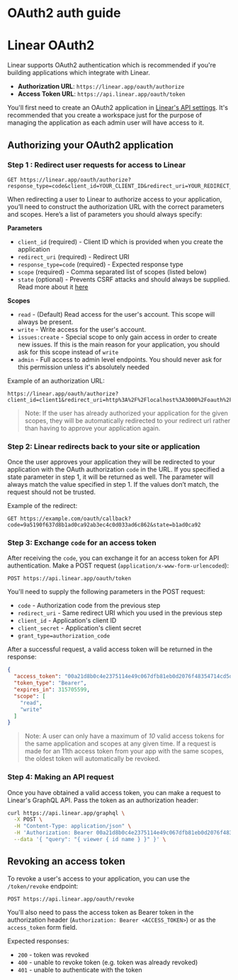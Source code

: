 # OAuth2 auth guide

# Linear OAuth2

Linear supports OAuth2 authentication which is recommended if you're building applications which integrate with Linear.

- **Authorization URL**: `https://linear.app/oauth/authorize`
- **Access Token URL**: `https://api.linear.app/oauth/token`

You'll first need to create an OAuth2 application in [Linear's API settings](https://linear.app/settings/api). It's recommended that you create a workspace just for the purpose of managing the application as each admin user will have access to it.

## Authorizing your OAuth2 application

### Step 1 : Redirect user requests for access to Linear

```
GET https://linear.app/oauth/authorize?response_type=code&client_id=YOUR_CLIENT_ID&redirect_uri=YOUR_REDIRECT_URL&state=SECURE_RANDOM&scope=read
```

When redirecting a user to Linear to authorize access to your application, you’ll need to construct the authorization URL with the correct parameters and scopes. Here’s a list of parameters you should always specify:

**Parameters**

- `client_id` (required) - Client ID which is provided when you create the application
- `redirect_uri` (required) - Redirect URI
- `response_type=code` (required) - Expected response type
- `scope` (required) - Comma separated list of scopes (listed below)
- `state` (optional) - Prevents CSRF attacks and should always be supplied. Read more about it [here](https://auth0.com/docs/protocols/state-parameters)

**Scopes**

- `read` - (Default) Read access for the user's account. This scope will always be present.
- `write` - Write access for the user's account.
- `issues:create` - Special scope to only gain access in order to create new issues. If this is the main reason for your application, you should ask for this scope instead of `write`
- `admin` - Full access to admin level endpoints. You should never ask for this permission unless it's absolutely needed

Example of an authorization URL:

```
https://linear.app/oauth/authorize?client_id=client1&redirect_uri=http%3A%2F%2Flocalhost%3A3000%2Foauth%2Fcallback&response_type=code&scope=read,write
```

> Note: If the user has already authorized your application for the given scopes, they will be automatically redirected to your redirect url rather than having to approve your application again.

### Step 2: Linear redirects back to your site or application

Once the user approves your application they will be redirected to your application with the OAuth authorization `code` in the URL. If you specified a state parameter in step 1, it will be returned as well. The parameter will always match the value specified in step 1. If the values don’t match, the request should not be trusted.

Example of the redirect:

```
GET https://example.com/oauth/callback?code=9a5190f637d8b1ad0ca92ab3ec4c0d033ad6c862&state=b1ad0ca92
```

### Step 3: Exchange `code` for an access token

After receiving the `code`, you can exchange it for an access token for API authentication. Make a POST request (`application/x-www-form-urlencoded`):

```
POST https://api.linear.app/oauth/token
```

You'll need to supply the following parameters in the POST request:

- `code` - Authorization code from the previous step
- `redirect_uri` - Same redirect URI which you used in the previous step
- `client_id` - Application's client ID
- `client_secret` - Application's client secret
- `grant_type=authorization_code`

After a successful request, a valid access token will be returned in the response:

```json
{
  "access_token": "00a21d8b0c4e2375114e49c067dfb81eb0d2076f48354714cd5df984d87b67cc",
  "token_type": "Bearer",
  "expires_in": 315705599,
  "scope": [
    "read",
    "write"
  ]
}
```
> Note: A user can only have a maximum of *10* valid access tokens for the same application and scopes at any given time. If a request is made for an 11th access token from your app with the same scopes, the oldest token will automatically be revoked.

### Step 4: Making an API request

Once you have obtained a valid access token, you can make a request to Linear's GraphQL API. Pass the token as an authorization header:

```bash
curl https://api.linear.app/graphql \
  -X POST \
  -H "Content-Type: application/json" \
  -H 'Authorization: Bearer 00a21d8b0c4e2375114e49c067dfb81eb0d2076f48354714cd5df984d87b67cc' \
  --data '{ "query": "{ viewer { id name } }" }' \
```

## Revoking an access token

To revoke a user's access to your application, you can use the `/token/revoke` endpoint:

```
POST https://api.linear.app/oauth/revoke
```

You'll also need to pass the access token as Bearer token in the authorization header (`Authorization: Bearer <ACCESS_TOKEN>`) or as the `access_token` form field.

Expected responses:

- `200` - token was revoked
- `400` - unable to revoke token (e.g. token was already revoked)
- `401` - unable to authenticate with the token
